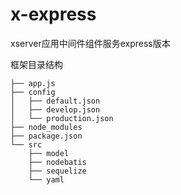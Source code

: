 # x-express
xserver应用中间件组件服务express版本

框架目录结构
>
	├── app.js
	├── config
	│   ├── default.json
	│   ├── develop.json
	│   └── production.json
	├── node_modules
	├── package.json
	└── src
	    ├── model
	    ├── nodebatis
	    ├── sequelize
	    └── yaml